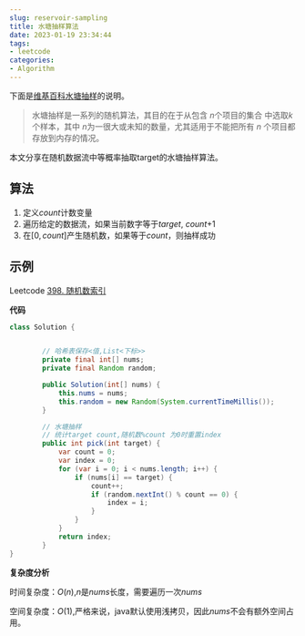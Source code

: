 ```yaml
---
slug: reservoir-sampling
title: 水塘抽样算法
date: 2023-01-19 23:34:44
tags:
- leetcode
categories:
- Algorithm
---
```


下面是[维基百科水塘抽样](https://zh.wikipedia.org/zh-mo/%E6%B0%B4%E5%A1%98%E6%8A%BD%E6%A8%A3)的说明。

>  水塘抽样是一系列的随机算法，其目的在于从包含 $n$个项目的集合  中选取$k$ 个样本，其中 $n$为一很大或未知的数量，尤其适用于不能把所有 $n$ 个项目都存放到内存的情况。

本文分享在随机数据流中等概率抽取target的水塘抽样算法。

## 算法

1. 定义$count$计数变量
2. 遍历给定的数据流，如果当前数字等于$target$, $count$+1
3. 在$[0, count]$产生随机数，如果等于$count$，则抽样成功

## 示例

Leetcode [398. 随机数索引](https://leetcode.cn/problems/random-pick-index/)

**代码**

```java
class Solution {


        // 哈希表保存<值,List<下标>>
        private final int[] nums;
        private final Random random;

        public Solution(int[] nums) {
            this.nums = nums;
            this.random = new Random(System.currentTimeMillis());
        }

        // 水塘抽样
        // 统计target count,随机数%count 为0时重置index
        public int pick(int target) {
            var count = 0;
            var index = 0;
            for (var i = 0; i < nums.length; i++) {
                if (nums[i] == target) {
                    count++;
                    if (random.nextInt() % count == 0) {
                        index = i;
                    }
                }
            }
            return index;
        }
}
```

**复杂度分析**

时间复杂度：$O(n)$,$n$是$nums$长度，需要遍历一次$nums$

空间复杂度：$O(1)$,严格来说，java默认使用浅拷贝，因此$nums$不会有额外空间占用。
